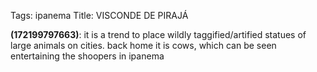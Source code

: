 Tags: ipanema
Title: VISCONDE DE PIRAJÁ
  
**(172199797663)**: it is a trend to place wildly taggified/artified statues of large animals on cities. back home it is cows, which can be seen entertaining the shoopers in ipanema